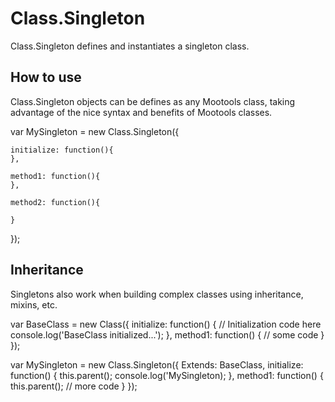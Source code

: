 Class.Singleton
==================

Class.Singleton defines and instantiates a singleton class.

How to use
----------

Class.Singleton objects can be defines as any Mootools class, taking advantage of the nice syntax and benefits of Mootools classes.

var MySingleton = new Class.Singleton({

	initialize: function(){
	},

	method1: function(){
	},

	method2: function(){
		
	}

});


Inheritance
-----------

Singletons also work when building complex classes using inheritance, mixins, etc.

var BaseClass = new Class({
	initialize: function() {
		// Initialization code here
		console.log('BaseClass initialized...');
	},
	method1: function() {
		// some code
	}
});

var MySingleton = new Class.Singleton({
	Extends: BaseClass,
	initialize: function() {
		this.parent();
		console.log('MySingleton);
	},
	method1: function() {
		this.parent();
		// more code
	}
});

